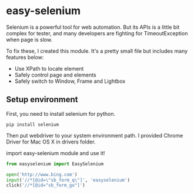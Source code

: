 # easy-selenium

Selenium is a powerful tool for web automation. But its APIs is a little bit complex for tester, and many developers are fighting for TimeoutException when page is slow.

To fix these, I created this module. It's a pretty small file but includes many features below:

* Use XPath to locate element
* Safely control page and elements
* Safely switch to Window, Frame and Lightbox

## Setup environment

First, you need to install selenium for python.

```
pip install selenium
```

Then put webdriver to your system environment path. I provided Chrome Driver for Mac OS X in drivers folder.

import easy-selenium module and use it!

``` python
from easyselenium import EasySelenium

open('http://www.bing.com')
input('//*[@id=\"sb_form_q\"]', 'easyselenium')
click('//*[@id="sb_form_go"]')

```
